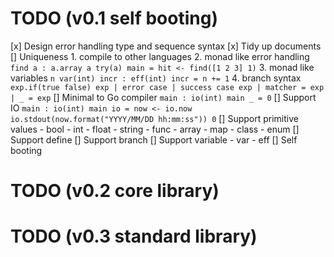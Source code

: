 # TODO (v0.1 self booting)
[x] Design error handling type and sequence syntax
[x] Tidy up documents
[] Uniqueness
    1. compile to other languages
    2. monad like error handling
    ```
    find a : a.array a try(a)
    main =
      hit <- find([1 2 3] 1)
    ```
    3. monad like variables
    ```
    n var(int)
    incr : eff(int)
    incr = n += 1
    ```
    4. branch syntax
    ```
    exp.if(true false)
    exp
    | error case
    | success case
    exp
    | matcher = exp
    | _ = exp
    ```
[] Minimal to Go compiler
    ```
    main : io(int)
    main _ = 0
    ```
[] Support IO
    ```
    main : io(int)
    main io =
      now <- io.now
      io.stdout(now.format("YYYY/MM/DD hh:mm:ss"))
      0
    ```
[] Support primitive values
    - bool
    - int
    - float
    - string
    - func
    - array
    - map
    - class
    - enum
[] Support define
[] Support branch
[] Support variable
    - var
    - eff
[] Self booting
# TODO (v0.2 core library)
# TODO (v0.3 standard library)
